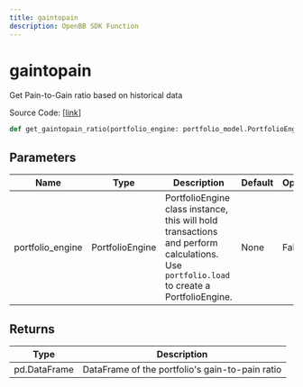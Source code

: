 ```yaml
---
title: gaintopain
description: OpenBB SDK Function
---
```


# gaintopain

Get Pain-to-Gain ratio based on historical data

Source Code: [[link](https://github.com/OpenBB-finance/OpenBBTerminal/tree/main/openbb_terminal/portfolio/portfolio_model.py#L1207)]

```python
def get_gaintopain_ratio(portfolio_engine: portfolio_model.PortfolioEngine) -> None
```
## Parameters

| Name | Type | Description | Default | Optional |
| ---- | ---- | ----------- | ------- | -------- |
| portfolio_engine | PortfolioEngine | PortfolioEngine class instance, this will hold transactions and perform calculations.<br/>Use `portfolio.load` to create a PortfolioEngine. | None | False |

## Returns

| Type | Description |
| ---- | ----------- |
| pd.DataFrame | DataFrame of the portfolio's gain-to-pain ratio |

